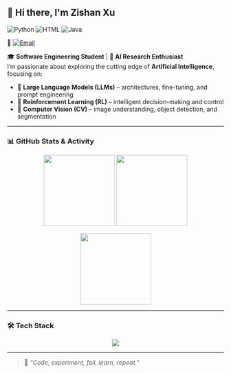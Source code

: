 ## 👋 Hi there, I'm Zishan Xu

![Python](https://img.shields.io/badge/Python-Expert-blue?logo=python)
![HTML](https://img.shields.io/badge/HTML-Intermediate-orange?logo=html5)
![Java](https://img.shields.io/badge/Java-Intermediate-red?logo=java)

📧 [![Email](https://img.shields.io/badge/Email-xuzishan%40m.scnu.edu.cn-blue)](mailto:xuzishan@m.scnu.edu.cn)  

🎓 **Software Engineering Student** | 🤖 **AI Research Enthusiast**  
I’m passionate about exploring the cutting edge of **Artificial Intelligence**, focusing on:  
- 🧠 **Large Language Models (LLMs)** – architectures, fine-tuning, and prompt engineering  
- 🎯 **Reinforcement Learning (RL)** – intelligent decision-making and control  
- 👀 **Computer Vision (CV)** – image understanding, object detection, and segmentation  

---

### 📊 GitHub Stats & Activity

<p align="center">
  <img src="https://github-readme-stats.vercel.app/api?username=33zs&show_icons=true&theme=radical" height="165">
  <img src="https://github-readme-stats.vercel.app/api/top-langs/?username=33zs&layout=compact&theme=radical" height="165">
</p>

<p align="center">
  <img src="https://github-readme-streak-stats.herokuapp.com/?user=33zs&theme=radical" height="165">
</p>

---
### 🛠 Tech Stack
<p align="center">
  <img src="https://skillicons.dev/icons?i=python,pytorch,tensorflow,opencv,docker,html,java,git,linux,vscode&perline=5">
</p>

---

> 💭 *"Code, experiment, fail, learn, repeat."*
